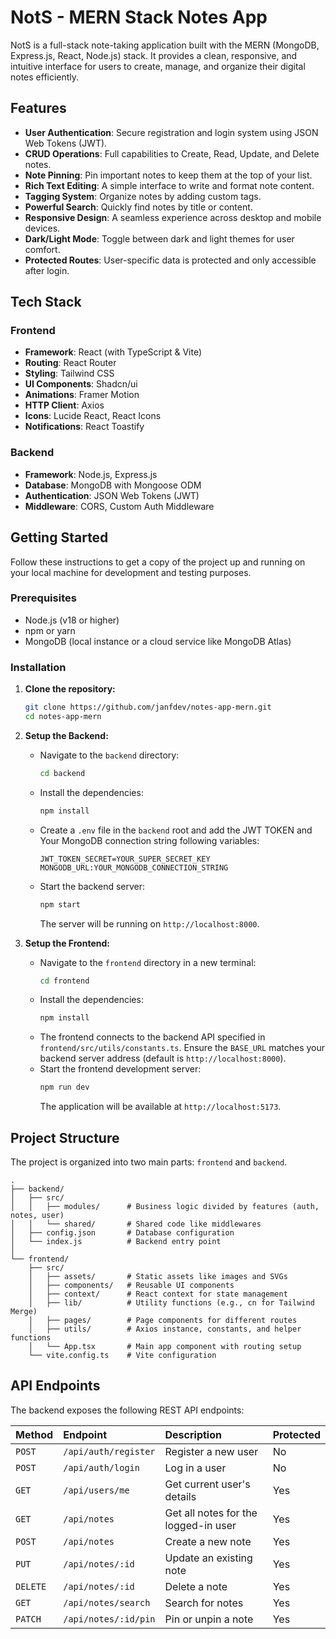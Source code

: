 # NotS - MERN Stack Notes App

NotS is a full-stack note-taking application built with the MERN (MongoDB, Express.js, React, Node.js) stack. It provides a clean, responsive, and intuitive interface for users to create, manage, and organize their digital notes efficiently.

## Features

- **User Authentication**: Secure registration and login system using JSON Web Tokens (JWT).
- **CRUD Operations**: Full capabilities to Create, Read, Update, and Delete notes.
- **Note Pinning**: Pin important notes to keep them at the top of your list.
- **Rich Text Editing**: A simple interface to write and format note content.
- **Tagging System**: Organize notes by adding custom tags.
- **Powerful Search**: Quickly find notes by title or content.
- **Responsive Design**: A seamless experience across desktop and mobile devices.
- **Dark/Light Mode**: Toggle between dark and light themes for user comfort.
- **Protected Routes**: User-specific data is protected and only accessible after login.

## Tech Stack

### Frontend
- **Framework**: React (with TypeScript & Vite)
- **Routing**: React Router
- **Styling**: Tailwind CSS
- **UI Components**: Shadcn/ui
- **Animations**: Framer Motion
- **HTTP Client**: Axios
- **Icons**: Lucide React, React Icons
- **Notifications**: React Toastify

### Backend
- **Framework**: Node.js, Express.js
- **Database**: MongoDB with Mongoose ODM
- **Authentication**: JSON Web Tokens (JWT)
- **Middleware**: CORS, Custom Auth Middleware

## Getting Started

Follow these instructions to get a copy of the project up and running on your local machine for development and testing purposes.

### Prerequisites

- Node.js (v18 or higher)
- npm or yarn
- MongoDB (local instance or a cloud service like MongoDB Atlas)

### Installation

1.  **Clone the repository:**
    ```bash
    git clone https://github.com/janfdev/notes-app-mern.git
    cd notes-app-mern
    ```

2.  **Setup the Backend:**
    - Navigate to the `backend` directory:
      ```bash
      cd backend
      ```
    - Install the dependencies:
      ```bash
      npm install
      ```
    - Create a `.env` file in the `backend` root and add the JWT TOKEN and Your MongoDB connection string following variables:
      ```
      JWT_TOKEN_SECRET=YOUR_SUPER_SECRET_KEY
      MONGODB_URL:YOUR_MONGODB_CONNECTION_STRING
      ```
    - Start the backend server:
      ```bash
      npm start
      ```
      The server will be running on `http://localhost:8000`.

3.  **Setup the Frontend:**
    - Navigate to the `frontend` directory in a new terminal:
      ```bash
      cd frontend
      ```
    - Install the dependencies:
      ```bash
      npm install
      ```
    - The frontend connects to the backend API specified in `frontend/src/utils/constants.ts`. Ensure the `BASE_URL` matches your backend server address (default is `http://localhost:8000`).
    - Start the frontend development server:
      ```bash
      npm run dev
      ```
      The application will be available at `http://localhost:5173`.

## Project Structure

The project is organized into two main parts: `frontend` and `backend`.

```
.
├── backend/
│   ├── src/
│   │   ├── modules/      # Business logic divided by features (auth, notes, user)
│   │   └── shared/       # Shared code like middlewares
│   ├── config.json       # Database configuration
│   └── index.js          # Backend entry point
│
└── frontend/
    ├── src/
    │   ├── assets/       # Static assets like images and SVGs
    │   ├── components/   # Reusable UI components
    │   ├── context/      # React context for state management
    │   ├── lib/          # Utility functions (e.g., cn for Tailwind Merge)
    │   ├── pages/        # Page components for different routes
    │   ├── utils/        # Axios instance, constants, and helper functions
    │   └── App.tsx       # Main app component with routing setup
    └── vite.config.ts    # Vite configuration
```

## API Endpoints

The backend exposes the following REST API endpoints:

| Method | Endpoint                    | Description                       | Protected |
| :----- | :-------------------------- | :-------------------------------- | :-------- |
| `POST` | `/api/auth/register`        | Register a new user               | No        |
| `POST` | `/api/auth/login`           | Log in a user                     | No        |
| `GET`  | `/api/users/me`             | Get current user's details        | Yes       |
| `GET`  | `/api/notes`                | Get all notes for the logged-in user | Yes       |
| `POST` | `/api/notes`                | Create a new note                 | Yes       |
| `PUT`  | `/api/notes/:id`            | Update an existing note           | Yes       |
| `DELETE`| `/api/notes/:id`           | Delete a note                     | Yes       |
| `GET`  | `/api/notes/search`         | Search for notes                  | Yes       |
| `PATCH`| `/api/notes/:id/pin`        | Pin or unpin a note               | Yes       |